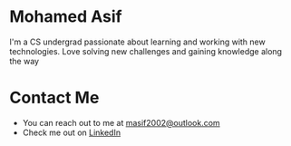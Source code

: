 Mohamed Asif
======
I'm a CS undergrad passionate about learning and working with new technologies. Love solving new challenges and gaining knowledge along the way

Contact Me
==========
- You can reach out to me at masif2002@outlook.com  
- Check me out on [LinkedIn](https://www.linkedin.com/in/masif2002/)
